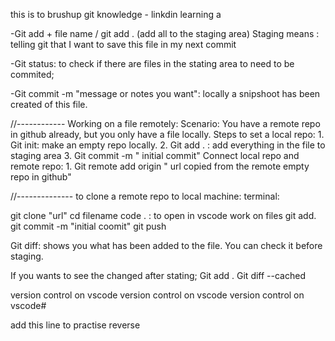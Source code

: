 
this is to brushup git knowledge - linkdin learning 
a

-Git add + file name / git add . (add all to the staging area)
Staging means : telling git that I want to save this file in my next commit

-Git status: to check if there are files in the stating area to need to be commited;

-Git commit -m "message or notes you want": locally a snipshoot has been created of this file.

//------------
Working on a file remotely:
Scenario:
You have a remote repo in github already, but you only have a file locally.
Steps to set a local repo: 
    1. Git init: make an empty repo locally.
    2. Git add . : add everything in the file to staging area
    3. Git commit -m " initial commit"
Connect local repo and remote repo:
    1. Git remote add origin " url copied from the remote empty repo in github"

//--------------
to clone a remote repo to local machine:
terminal:

git clone "url"
cd filename
code . : to open in vscode
work on files
git add.
git commit -m "initial coomit"
git push


Git diff: shows you what has been added to the file.
You can check it before staging.

If you wants to see the changed after stating;
Git add .
Git diff --cached

version control on vscode
version control on vscode
version control on vscode#

add this line to practise reverse